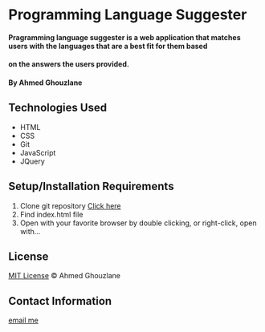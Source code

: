# Programming Language Suggester

#### Pragramming language suggester is a web application that matches users with the languages that are a best fit for them based 
#### on the answers the users provided. 

#### By Ahmed Ghouzlane

## Technologies Used

* HTML
* CSS
* Git
* JavaScript
* JQuery

## Setup/Installation Requirements

1. Clone git repository [Click here](https://github.com/aGhouzlane/my-resort-website.git)
2. Find index.html file
3. Open with your favorite browser by double clicking, or right-click, open with...



## License

[MIT License](https://opensource.org/licenses/MIT)
&copy; Ahmed Ghouzlane

## Contact Information

[email me](mailto:ahmedghouzlane@gmail.com)